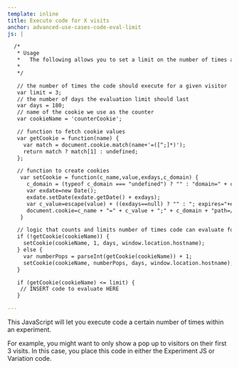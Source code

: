 ```yaml
---
template: inline
title: Execute code for X visits
anchor: advanced-use-cases-code-eval-limit
js: |

  /*
   * Usage
   *   The following allows you to set a limit on the number of times a code block will execute for any given visitor.  
   *
   */

   // the number of times the code should execute for a given visitor
   var limit = 3;
   // the number of days the evaluation limit should last
   var days = 180;
   // name of the cookie we use as the counter
   var cookieName = 'counterCookie';

   // function to fetch cookie values
   var getCookie = function(name) {
     var match = document.cookie.match(name+'=([^;]*)');
     return match ? match[1] : undefined;
   };

   // function to create cookies
    var setCookie = function(c_name,value,exdays,c_domain) {
      c_domain = (typeof c_domain === "undefined") ? "" : "domain=" + c_domain + ";";
      var exdate=new Date();
      exdate.setDate(exdate.getDate() + exdays);
      var c_value=escape(value) + ((exdays==null) ? "" : "; expires="+exdate.toUTCString());
      document.cookie=c_name + "=" + c_value + ";" + c_domain + "path=/";
    }

   // logic that counts and limits number of times code can evaluate for given visitor
   if (!getCookie(cookieName)) {
     setCookie(cookieName, 1, days, window.location.hostname);
   } else {
     var numberPops = parseInt(getCookie(cookieName)) + 1;
     setCookie(cookieName, numberPops, days, window.location.hostname);
   }

   if (getCookie(cookieName) <= limit) {
    // INSERT code to evaluate HERE
   }

---
```


This JavaScript will let you execute code a certain number of times within an experiment.  

For example, you might want to only show a pop up to visitors on their first 3 visits.  In this case, you place this code in either the Experiment JS or Variation code.

